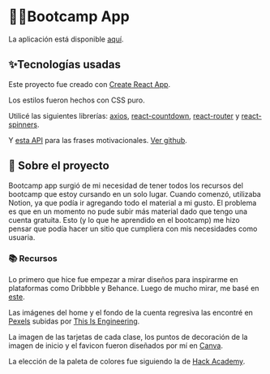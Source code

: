 # 👩‍💻Bootcamp App

La aplicación está disponible [aquí](https://bootcampapp.netlify.app/).

## ✨Tecnologías usadas

Este proyecto fue creado con [Create React App](https://github.com/facebook/create-react-app). 

Los estilos fueron hechos con CSS puro. 

Utilicé las siguientes librerías: 
    [axios](https://www.npmjs.com/package/axios),
    [react-countdown](https://www.npmjs.com/package/react-countdown), 
    [react-router](https://reactrouter.com/) y 
    [react-spinners](https://www.npmjs.com/package/react-spinners).

Y [esta API](https://type.fit/api/quotes) para las frases motivacionales. [Ver github](https://github.com/ssokurenko/quotes-react-app).


## 📝 Sobre el proyecto

Bootcamp app surgió de mi necesidad de tener todos los recursos del bootcamp que estoy cursando en un solo lugar. Cuando comenzó, utilizaba Notion, ya que podía ir agregando todo el material a mi gusto. El problema es que en un momento no pude subir más material dado que tengo una cuenta gratuita. Esto (y lo que he aprendido en el bootcamp) me hizo pensar que podía hacer un sitio que cumpliera con mis necesidades como usuaria.


### 📚 Recursos
Lo primero que hice fue empezar a mirar diseños para inspirarme en plataformas como Dribbble y Behance. Luego de mucho mirar, me basé en [este](https://dribbble.com/shots/15268795-Learning-platform-Web-app).

Las imágenes del home y el fondo de la cuenta regresiva las encontré en [Pexels](https://pexels.com/) subidas por [This Is Engineering](https://www.pexels.com/es-es/@thisisengineering/).

La imagen de las tarjetas de cada clase, los puntos de decoración de la imagen de inicio y el favicon fueron diseñados por mí en [Canva](https://canva.com/).

La elección de la paleta de colores fue siguiendo la de [Hack Academy](https://ha.dev/).

